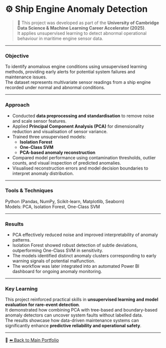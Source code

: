 # ⚙️ Ship Engine Anomaly Detection

> 🧩 This project was developed as part of the **University of Cambridge Data Science & Machine Learning Career Accelerator (2025)**.  
> It applies unsupervised learning to detect abnormal operational behaviour in maritime engine sensor data.

---

### Objective
To identify anomalous engine conditions using unsupervised learning methods, providing early alerts for potential system failures and maintenance issues.  
The dataset represents multivariate sensor readings from a ship engine recorded under normal and abnormal conditions.

---

### Approach
- Conducted **data preprocessing and standardisation** to remove noise and scale sensor features.  
- Applied **Principal Component Analysis (PCA)** for dimensionality reduction and visualisation of sensor variance.  
- Trained three unsupervised models:
  - **Isolation Forest**
  - **One-Class SVM**
  - **PCA-based anomaly reconstruction**
- Compared model performance using contamination thresholds, outlier counts, and visual inspection of predicted anomalies.  
- Visualised reconstruction errors and model decision boundaries to interpret anomaly distribution.

---

### Tools & Techniques
Python (Pandas, NumPy, Scikit-learn, Matplotlib, Seaborn)  
Models: PCA, Isolation Forest, One-Class SVM  

---

### Results
- PCA effectively reduced noise and improved interpretability of anomaly patterns.  
- Isolation Forest showed robust detection of subtle deviations, outperforming One-Class SVM in sensitivity.  
- The models identified distinct anomaly clusters corresponding to early warning signals of potential malfunction.  
- The workflow was later integrated into an automated Power BI dashboard for ongoing anomaly monitoring.

---

### Key Learning
This project reinforced practical skills in **unsupervised learning and model evaluation for rare-event detection**.  
It demonstrated how combining PCA with tree-based and boundary-based anomaly detectors can uncover system faults without labelled data.  
The results showcase how data-driven maintenance systems can significantly enhance **predictive reliability and operational safety**.

---

🔗 [⬅️ Back to Main Portfolio](../README.md)

